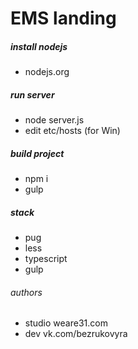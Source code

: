 # EMS landing

##### install nodejs
- nodejs.org

##### run server
- node server.js
- edit etc/hosts (for Win)

##### build project
- npm i
- gulp

##### stack
- pug 
- less
- typescript
- gulp

###### authors
- studio weare31.com
- dev vk.com/bezrukovyra